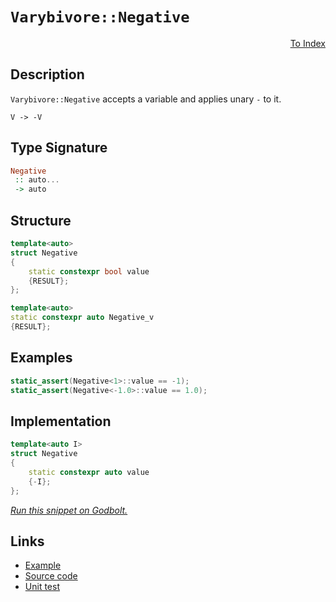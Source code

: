 <!-- Copyright 2024 Feng Mofan
SPDX-License-Identifier: Apache-2.0 -->

# `Varybivore::Negative`

<p style='text-align: right;'><a href="../../../facilities/metafunctions.md#varybivore-negative">To Index</a></p>

## Description

`Varybivore::Negative` accepts a variable and applies unary `-` to it.

<pre><code>V -> -V</code></pre>

## Type Signature

```Haskell
Negative
 :: auto...
 -> auto
```

## Structure

```C++
template<auto>
struct Negative
{
    static constexpr bool value
    {RESULT};
};

template<auto>
static constexpr auto Negative_v
{RESULT};
```

## Examples

```C++
static_assert(Negative<1>::value == -1);
static_assert(Negative<-1.0>::value == 1.0);
```

## Implementation

```C++
template<auto I>
struct Negative
{ 
    static constexpr auto value 
    {-I}; 
};
```

[*Run this snippet on Godbolt.*](https://godbolt.org/#z:OYLghAFBqd5QCxAYwPYBMCmBRdBLAF1QCcAaPECAMzwBtMA7AQwFtMQByARg9KtQYEAysib0QXACx8BBAKoBnTAAUAHpwAMvAFYTStJg1DIApACYAQuYukl9ZATwDKjdAGFUtAK4sGISQCspK4AMngMmAByPgBGmMQSAOykAA6oCoRODB7evv5BaRmOAmER0SxxCVzJdpgOWUIETMQEOT5%2BgbaY9sUMjc0EpVGx8Um2TS1teZ0KE4PhwxWj1QCUtqhexMjsHAD0AFSHR8cnp0e7JhoAggdHANQAkiwp9GyCTL13xxfXt2f/Zx%2BV0uVwImGeBjBJgAzG4mF4iI8YdgQbNiF4HHdIphgB88AA3TAgkyJCx3EF3Sl3WZ45B3NAMWaYVQpYh3eGI/FiLyYcnXKnk0kAWgeJIAIjCycTEhLoVZriC/gCTkClXdsKpWC9ed9FcrAcTrjTHMgAPpMBRKFoQbG4xyEmFuLjIkAgLneXkw2Viu5CrgrSWopom82W%2BIEG04vEO2F%2BgB0Ghdbu5nuh3ruXATAblHDWtE4AV4fg4WlIqE4bms1mpGy2nrM0J4pAImlzawA1iAApIEwAOMxmACcg64AQ0vd71US0nzHEkvBYEg0GlIxdL5Y4vAUIBXLZLudIcFgMEQIA2BBSCPIlDQzzo8UirB2ql7ADYha/JHdgMg6VI42YvCYPgRDEHg6B6PwggiGI7BSDIgiKCo6j7qQuhcKQADuxBMCknA8HmBZFq2ZacAA8gil4EHcqBUHcL7vp%2B36/hmPZmHcEAeHe9BsuYjYrLwe5aGsEBILeKT3mQFAQOJkkgMAUhmHwdBgsQ24QDEJExOEzQAJ74bw2nMMQulkTE2h1HuTa3m8BBkQwtD6ahWAxF4wBwrQtDbtwvBYCwhjAOIzl4MQlkEpg3mlsydQIjsTbhGCs6lrQeAxDhJkeFgJEEGBi4%2BaQhLEDE6SYGK4IBSlRitmsVAGMACgAGp4JgmFkSkjAGQhwiiOI8FQfIShqCR6H6AFKBVpY%2BipdukBrKgKS9N5QqzOgXqmJY1hmOuhVgVgM0QGstT1M4ECuFMfgYaECzlJUeiFJkAjnXd6QPQwQw3csXQ9A0cxPRhR29P0LTvSMVTjAMf3g8D12gxIh21tscP6ERq4kRu9Fvh%2BX4/n%2BbEcbghAkOSDb%2BoJ1VrAgmBMFgCQHaQnaSNCcaDtC04aJIZiSK%2By4BK%2Bg7I3OC4gI2cavlwr69oOk6vt2o4s6%2BqOoRuW47s21WHieolnpRV7SbJPGPmwnDNCw%2BKJEKTD0gYRgZoOcaZlFIEkOBkGyDBvXSP1SFDahuhKdhuEGYRHCFor67kTr1G0RjjFfsg1vALb9sJhxXESTxxPQmYAlq/uIliag3HxNeMmF%2BnozxwFXAjiuNC0Kp6maahRl6Z1LcmWZFkOJ1NmMHZDlOaWLluR5XmdX5FU7EPIVhYSkVAaoMVgp1CXdCRKVpXpmVT4JuWdYVxVKGV/lGJVoB53wdWNc1rXtcWTb9e7cGe7I3soaWfujVV61WJNG/7XNBaWQlorTWhNCwW1eCoB2uBCK8BDrdDCidM6nh2h6CumUWGGF7q9EhjgrIIMlhgwBj9CGqC8j/UQcdPocxCG3X%2Br9chF0obzEwUQpGCgEZwWDqHNcUDOAxyxlbAKScHb4ydrxEmOchJtlIJTamow6aznnKQRc0I7bs0SAEQciREjQg5lzSQGE%2BGkU3LYVWMiRKayQOeKiJd9YPifMbYgLAmIsAUPiOk%2BJq5xkhBFAgQEJEuwwo/Hqz8upv2GsLLCOE8I%2BR4cRJWEcLwIhonRVQbiPFeJ8X42Yqcy6SUztCaR6stYOKkjeApPE3TIBSCkU03jBymlyQQU0GTPYqXiI3LSOkTJt16aZcylke6F1svZRyJFh7uTEGPfKE9T471IPgUK9Q54kWisgWKK9BBr1QhvdKult7ZT3vlA%2BJVj4VXCOfYSl8mD1Sai1NqHV8qhNghIF%2BiFBrvx0NEhO40Np/2mvAssQCBDeV2Ctf5v8IHbXiLtOBs0vpIL8KdBg7gmHoLRXQz6%2BDHoYuwS9Xo2LiFUMBow3IzCSECCBqwxY9CWGQxpNDNh9D4abERv6AWvC0YCPaXcdxni7iNN8R8fx4jCaSP4mTPOFMqY00oMHFRi4hxxmhNCAIY4jHLjVYkCWYd%2BFmO3Lucm9N8jMynMuXskgRxcH7GYBWs5oSJPDmYyxwdAL6tMdK4SaxCoZGcJIIAA%3D%3D)

## Links

- [Example](../../../code/facilities/metafunctions/varybivore/negative/implementation.hpp)
- [Source code](../../../../conceptrodon/varybivore/negative.hpp)
- [Unit test](../../../../tests/unit/metafunctions/varybivore/negative.test.hpp)
